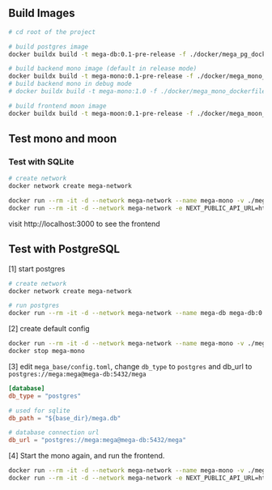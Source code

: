 ## Build Images

```bash
# cd root of the project

# build postgres image
docker buildx build -t mega-db:0.1-pre-release -f ./docker/mega_pg_dockerfile .

# build backend mono image (default in release mode)
docker buildx build -t mega-mono:0.1-pre-release -f ./docker/mega_mono_dockerfile .
# build backend mono in debug mode
# docker buildx build -t mega-mono:1.0 -f ./docker/mega_mono_dockerfile --build-arg BUILD_TYPE=debug .

# build frontend moon image
docker buildx build -t mega-moon:0.1-pre-release -f ./docker/mega_moon_dockerfile .
```

## Test mono and moon


### Test with SQLite

```bash
# create network
docker network create mega-network

docker run --rm -it -d --network mega-network --name mega-mono -v ./mega_base:/opt/mega mega-mono:0.1-pre-release
docker run --rm -it -d --network mega-network -e NEXT_PUBLIC_API_URL=http://mega-mono:8000 -p 3000:3000 mega-moon:0.1-pre-release
```

visit http://localhost:3000 to see the frontend

## Test with PostgreSQL

[1] start postgres

```bash
# create network
docker network create mega-network

# run postgres
docker run --rm -it -d --network mega-network --name mega-db mega-db:0.1-pre-release
```

[2] create default config

```bash
docker run --rm -it -d --network mega-network --name mega-mono -v ./mega_base:/opt/mega mega-mono:0.1-pre-release
docker stop mega-mono
```

[3] edit `mega_base/config.toml`, change `db_type` to `postgres` and db_url to `postgres://mega:mega@mega-db:5432/mega`

```toml
[database]
db_type = "postgres"

# used for sqlite
db_path = "${base_dir}/mega.db"

# database connection url
db_url = "postgres://mega:mega@mega-db:5432/mega"
```

[4] Start the mono again, and run the frontend.

```bash
docker run --rm -it -d --network mega-network --name mega-mono -v ./mega_base:/opt/mega mega-mono:0.1-pre-release
docker run --rm -it -d --network mega-network -e NEXT_PUBLIC_API_URL=http://mega-mono:8000 -p 3000:3000 mega-moon:0.1-pre-release
```